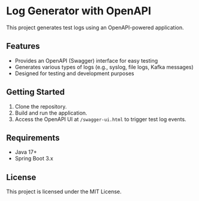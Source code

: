# Log Generator with OpenAPI

This project generates test logs using an OpenAPI-powered application.

## Features
- Provides an OpenAPI (Swagger) interface for easy testing
- Generates various types of logs (e.g., syslog, file logs, Kafka messages)
- Designed for testing and development purposes

## Getting Started
1. Clone the repository.
2. Build and run the application.
3. Access the OpenAPI UI at `/swagger-ui.html` to trigger test log events.

## Requirements
- Java 17+
- Spring Boot 3.x

## License
This project is licensed under the MIT License.
